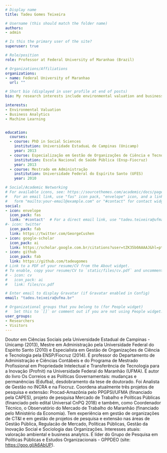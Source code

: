 ```yaml
---
# Display name
title: Tadeu Gomes Teixeira

# Username (this should match the folder name)
authors:
- admin

# Is this the primary user of the site?
superuser: true

# Role/position
role: Professor at Federal University of Maranhao (Brazil)

# Organizations/Affiliations
organizations:
- name: Federal University of Maranhao
  url: ""

# Short bio (displayed in user profile at end of posts)
bio: My research interests include environmental valuation and business analytics.

interests:
- Environmental Valuation
- Business Analytics
- Machine Learning


education:
  courses:
  - course: PhD in Social Sciences
    institution: Universidade EstaduaL de Campinas (Unicamp)
    year: 2013
  - course: Especialização em Gestão de Organizações de Ciência e Tecnologia
    institution: Escola Nacional de Saúde Pública (Ensp-Fiocruz)
    year: 2013
  - course: Mestrado em Administração
    institution: Universidade Federal do Espírito Santo (UFES)
    year: 2010

# Social/Academic Networking
# For available icons, see: https://sourcethemes.com/academic/docs/page-builder/#icons
#   For an email link, use "fas" icon pack, "envelope" icon, and a link in the
#   form "mailto:your-email@example.com" or "#contact" for contact widget.
social:
- icon: envelope
  icon_pack: fas
  link: '#contact'  # For a direct email link, use "tadeu.teixeira@ufma.br".
#- icon: twitter
  icon_pack: fab
  link: https://twitter.com/GeorgeCushen
- icon: google-scholar
  icon_pack: ai
  link: https://scholar.google.com.br/citations?user=tZK35b0AAAAJ&hl=pt-BR&oi=ao
- icon: github
  icon_pack: fab
  link: https://github.com/tadeugomes
# Link to a PDF of your resume/CV from the About widget.
# To enable, copy your resume/CV to `static/files/cv.pdf` and uncomment the lines below.
# - icon: cv
#   icon_pack: ai
#   link: files/cv.pdf

# Enter email to display Gravatar (if Gravatar enabled in Config)
email: "tadeu.teixeira@ufma.br"

# Organizational groups that you belong to (for People widget)
#   Set this to `[]` or comment out if you are not using People widget.
user_groups:
- Researchers
- Visitors
---
```


Doutor em Ciências Sociais pela Universidade Estadual de Campinas - Unicamp (2013), Mestre em Administração pela Universidade Federal do Espírito Santo (2010) e Especialista em Gestão de Organizações de Ciência e Tecnologia pela ENSP/Fiocruz (2014). É professor do Departamento de Administração e Ciências Contábeis e do  Programa de Mestrado Profissional em Propriedade Intelectual e Transferência de Tecnologia para a Inovação (Profnit) na Universidade Federal do Maranhão (UFMA). É autor do livro Os Correios e as Políticas Governamentais: mudanças e permanências (Edufba), desdobramento da tese de doutorado. Foi Analista de Gestão no INCRA e na Fiocruz. Coordena atualmente três projetos de pesquisa e extensão: Procad-Amazônia pelo PPGPSI/UFMA (financiado pela CAPES), projeto de pesquisa Mercado de Trabalho e Políticas Públicas (financiado pelo edital Universal CnPQ 2018) e também, como Coordenador Técnico, o Observatório do Mercado de Trabalho do Maranhão (financiado pelo Ministério da Economia). Tem experiência em gestão de organizações de CT&I e em gestão de projetos de pesquisa e extensão nas áreas de Gestão Pública, Regulacão de Mercado, Políticas Públicas, Gestão da Inovação Social e Sociologia das Organizações. Interesses atuais: valoração ambiental e business analytcs. É líder do Grupo de Pesquisa em Políticas Públicas e Estudos Organizacionais - GPPDEO (site: https://goo.gl/A6AbUP).
